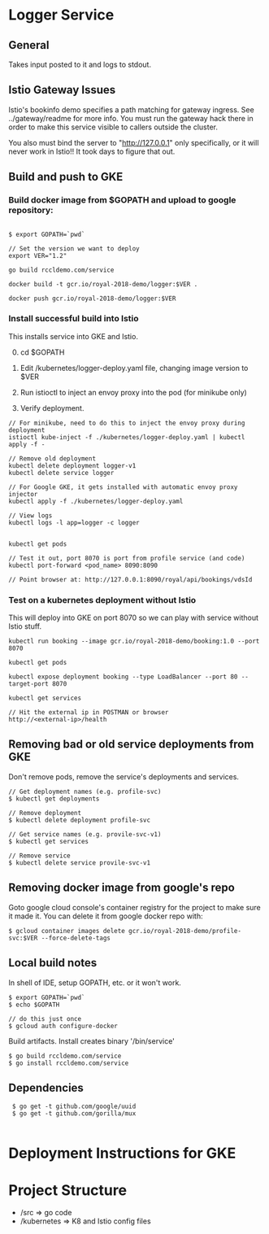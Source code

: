 # Logger Service

## General
Takes input posted to it and logs to stdout.

## Istio Gateway Issues

Istio's bookinfo demo specifies a path matching for gateway ingress.
See ../gateway/readme for more info. You must run the 
gateway hack there in order to make this service visible to 
callers outside the cluster.

You also must bind the server to "http://127.0.0.1" only
specifically, or it will never work in Istio!! It took days to figure
that out.


## Build and push to GKE



### Build docker image from $GOPATH and upload to google repository:
```

$ export GOPATH=`pwd`

// Set the version we want to deploy
export VER="1.2"

go build rccldemo.com/service

docker build -t gcr.io/royal-2018-demo/logger:$VER .

docker push gcr.io/royal-2018-demo/logger:$VER

```

### Install successful build into Istio
This installs service into GKE and Istio.

0. cd $GOPATH

1. Edit /kubernetes/logger-deploy.yaml file, changing image version to $VER

2. Run istioctl to inject an envoy proxy into the pod (for minikube only)

3. Verify deployment. 


```
// For minikube, need to do this to inject the envoy proxy during deployment
istioctl kube-inject -f ./kubernetes/logger-deploy.yaml | kubectl apply -f -

// Remove old deployment
kubectl delete deployment logger-v1 
kubectl delete service logger

// For Google GKE, it gets installed with automatic envoy proxy injector
kubectl apply -f ./kubernetes/logger-deploy.yaml

// View logs
kubectl logs -l app=logger -c logger


kubectl get pods

// Test it out, port 8070 is port from profile service (and code)
kubectl port-forward <pod_name> 8090:8090  

// Point browser at: http://127.0.0.1:8090/royal/api/bookings/vdsId

```

### Test on a kubernetes deployment without Istio
This will deploy into GKE on port 8070 so we can play with service without
Istio stuff. 

```
kubectl run booking --image gcr.io/royal-2018-demo/booking:1.0 --port 8070

kubectl get pods

kubectl expose deployment booking --type LoadBalancer --port 80 --target-port 8070
 
kubectl get services

// Hit the external ip in POSTMAN or browser
http://<external-ip>/health

```

## Removing bad or old service deployments from GKE

Don't remove pods, remove the service's deployments and services.
```
// Get deployment names (e.g. profile-svc)
$ kubectl get deployments

// Remove deployment
$ kubectl delete deployment profile-svc

// Get service names (e.g. provile-svc-v1)
$ kubectl get services

// Remove service
$ kubectl delete service provile-svc-v1
```

## Removing docker image from google's repo
Goto google cloud console's container registry for the project 
to make sure it made it. You can delete it from google docker repo with: 
```
$ gcloud container images delete gcr.io/royal-2018-demo/profile-svc:$VER --force-delete-tags
```

## Local build notes

In shell of IDE, setup GOPATH, etc. or it won't work.
```
$ export GOPATH=`pwd`
$ echo $GOPATH

// do this just once
$ gcloud auth configure-docker
```

Build artifacts. Install creates binary '/bin/service'
```
$ go build rccldemo.com/service
$ go install rccldemo.com/service

```

## Dependencies
```
 $ go get -t github.com/google/uuid
 $ go get -t github.com/gorilla/mux


```

# Deployment Instructions for GKE

# Project Structure
- /src => go code
- /kubernetes => K8 and Istio config files
